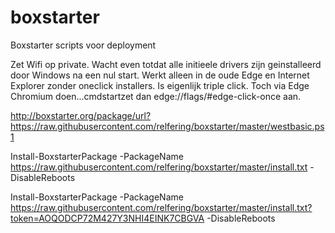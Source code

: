 # boxstarter
Boxstarter scripts voor deployment

Zet Wifi op private.
Wacht even totdat alle initieele drivers zijn geinstalleerd door Windows na een nul start.
Werkt alleen in de oude Edge en Internet Explorer zonder oneclick installers. Is eigenlijk triple click.
Toch via Edge Chromium doen...cmdstartzet dan edge://flags/#edge-click-once aan.

http://boxstarter.org/package/url?https://raw.githubusercontent.com/relfering/boxstarter/master/westbasic.ps1

Install-BoxstarterPackage -PackageName https://raw.githubusercontent.com/relfering/boxstarter/master/install.txt -DisableReboots

Install-BoxstarterPackage -PackageName https://raw.githubusercontent.com/relfering/boxstarter/master/install.txt?token=AOQODCP72M427Y3NHI4EINK7CBGVA -DisableReboots
